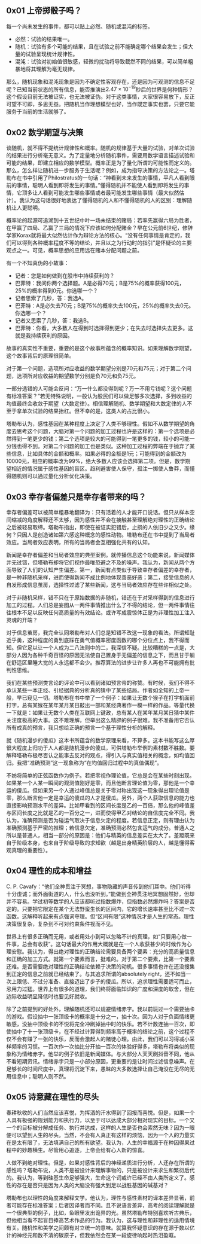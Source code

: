 ## 0x01 上帝掷骰子吗？

每一个尚未发生的事件，都可以贴上必然、随机或混沌的标签。

- 必然：试验的结果唯一。
- 随机：试验有多个可能的结果，且在试验之前不能确定哪个结果会发生；但大量的试验呈现统计规律性。
- 混沌：试验对初始值很敏感，轻微的扰动将导致截然不同的结果，可以简单粗暴地将其理解为毫无规律。

那么，随机现象和混沌现象是因为不确定性客观存在，还是因为可观测的信息不足呢？已知当前状态的所有信息，能否推演出$2.47 \times 10^{-19}$秒后的世界是何种情形？这个假设目前无法被证实，也无法被证伪。对于这类事情，大家很容易放下，反正可望不可即，多思无益。把随机当作理想模型也好，当作既定事实也罢，只要它能服务于当前的生活就够了。

## 0x02 数学期望与决策

谈随机，就不得不提统计规律性和概率。随机的规律基于大量的试验，对单次试验的结果进行分析毫无意义。为了定量地分析随机事件，需要用数学语言描述试验和可能的结果，即建立相应的数学模型。概率正是为了量化所谓的可能性而定义的。那么，怎么样让随机进一步服务于生活呢？例如，成为指导决策的方法论之一。塔勒布在书中引用了Philostratus的一句话：“神看到未来发生的事情，平凡人看到眼前的事情，聪明人看到即将发生的事情。”懂得随机并不能使人看到即将发生的事情，它顶多让人看到可能发生哪些事情或者最可能发生哪些事情（最大似然估计）。我认为这句话很好地表达了懂得随机的人和不懂得随机的人的区别：理解随机让人更聪明。

概率论的起源可追溯到十五世纪中叶一场未结束的赌局：若率先赢得六局为胜者，在甲赢了四局、乙赢了三局的情况下应该如何分配赌金？早在公元前6世纪，修辞学家Korax就将最大似然估计作为辩论方法的核心。“没有任何事情是肯定的，我们可以得到各种概率程度不等的结论，并且以之为行动时的指引”是怀疑论的主要观点之一。可见，概率思想的应用远在赌本分配问题之前。

有一个不知真伪的小故事：

- 记者：您是如何做到在股市中持续获利的？
- 巴菲特：我问你两个选择题。A是必得70元；B是75%的概率获得100元，25%的概率得到0元。你选哪一个？
- 记者思索了几秒，答：我选A。
- 巴菲特：A是必失去70元；B是75%的概率失去100元，25%的概率失去0元。你选哪一个？
- 记者又思索了几秒，答：我选B。
- 巴菲特：你看，大多数人在得到时选择得到更少；在失去时选择失去更多。这就是我持续获利的原因。

故事的真实性不重要，重要的是这个故事所蕴含的概率知识。如果理解数学期望，这个故事背后的原理很简单。

对于第一个问题，选项所对应收益的数学期望分别是70元和75元；对于第二个问题，选项所对应收益的期望数学分别是负70元和负75元。

一部分选错的人可能会反问：“万一什么都没得到呢？万一不用亏钱呢？这个问题有标准答案？”若无特殊说明，一般认为股民们可以做足够多次选择，多到收益的均值最终会收敛于期望（大数定律）。相信理解随机、数学期望和大数定律的人不至于拿单次试验的结果抬杠。但不幸的是，这类人的占比很小。

塔勒布认为，感性基因在某种程度上决定了人类不够理性。假如不从数学期望的角度去思考这个问题，大脑对第一个问题的加工过程也许是这样的：第一个选项是必然得到一笔更少的钱；第二个选项是较大的可能得到一笔更多的钱，较小的可能一分钱也得不到。对第二个问题的加工也是类似。这种加工过程的弊端在于抛弃了某些信息，比如具体的金额和概率。如果必得的金额是1元；可能得到的金额改为10000元，相应的概率改为99%，绝大多数人应该会选择第二项。但是，数学期望相近的情况属于感性基因的盲区。趋利避害使人保守，孤注一掷使人鲁莽，而懂得随机则可以通过量化分析优化决策。

## 0x03 幸存者偏差只是幸存者带来的吗？

幸存者偏差可以被简单粗暴地翻译为：只有活着的人才能开口说话。但只从样本空间缩减的角度解释还不太够，因为感性并不会在接触甚至理解绝对理性的正确结论之后被轻易取缔。塔勒布指出，即使在被证实犯错后，止损的人依旧少之又少。缘何？只因人是创造诸如第六感这种概念的感性动物。塔勒布还在书中提到了当局者效应。当局者效应表明，所有的当局者会互相强化共有的认知。

新闻是幸存者偏差和当局者效应的典型案例。就传播信息这个功能来说，新闻媒体并无过错，但塔勒布却将它们视作最唯恐避之不及的噪声。我认为，新闻从两个方面导致了人们的认知产生偏差。第一，新闻有点类似于导致幸存者偏差的幸存者，是一种非随机采样，进而使得新闻不成比例地体现善恶好恶；第二，接受信息的人自发形成信息茧房，选择性过滤了某些新闻，这与当局者效应存在些许相似之处。

对于非随机采样，错不只在于原始数据的非随机，错还在于对采样得到的信息进行加工的过程。人们总是妄图从一两件事情推出什么了不得的结论，但一两件事情往往根本不足以反映任何高质量的有效结论。或许写成震惊体正是为非理性加工注入灵魂的开端？

对于信息茧房，我完全认同塔勒布对人们总是知错不改这一现象的看法。所谓知耻近乎勇，这种程度的勇到底踩在勇气值概率密度函数的哪个分位点上，我不得而知。但它足以让一个人成为二八法则中的二，我深信不疑。比较糟糕的一点是，大部分人因为各种千奇百怪的原因无法使自己置身于无偏差的信息之下，而且甘于躺在舒适区里睡大觉的人永远都不会少。推荐算法的进步让许多人再也不可能拥有批判性思维。

我们在某些预测类言论的评论中可以看到诸如预言帝的称赞。有时候，我们不得不承认某些一本正经、引经据典的分析真的猜中了某些结局。作者如全知的上帝一般，早已窥见一切。塔勒布在书中举了一个例子：如果让无数个猴子在打字机面前打字，总有某猴在某年某月某日敲出一部和某经典著作一模一样的作品。等量代换一下就是：如果让无数个人类在互联网上键政，总有某人在某年某月某日猜中某件关注度极高的大事。这不难理解，但举出这么精辟的例子很难。我不准备用它否认所有成真的预言，我只想给正确的预言一个基于理性分析的解释。

就《随机漫步的傻瓜》这本书所蕴含的数学原理来看，不算多。这本书能写这么厚很大程度上归功于人人都是随机漫步的傻瓜，可供塔勒布举例的素材数不胜数。要解释塔勒布极尽否认之能事去反对的观点，得引入与真实值相关的概念，如均值回归。我把“准确预测”这一现象称为“在均值回归过程中的真值偶现”。

不妨将简单的正弦函数作为例子。若把零视作理论值，它总是会在某些时刻出现。如果某一个人某一瞬间的观测值刚好是零，而且他断言理论值为零，那他是一个幸运的傻瓜。但如果另一个人通过峰值总是关于零对称出现这一现象得出理论值是零，那么断言他一定是幸运的傻瓜的人才是傻瓜。另外，两个人获取信息的能力也直接影响预测水平的差异。比如甲看到的区间长度是乙的一百倍，那么他的峰值差与区间长度之比就是乙的一百分之一，进而使得甲乙对结论的自信度完全不同。我认为，准确预测是否为碰运气取决于信息欠定的程度。若信息正定，则有理由认为准确预测基于严密的推理；若信息欠定，准确预测必然包含运气的成分。普通人之所以是普通人，相当一部分的原因是：他们与精英的信息差实在太大了。差距既来自于阶级本身，也来自于阶级导致的求知欲（越是出身精英阶层的人，越是懂得客观真理的重要性）。

## 0x04 理性的成本和增益

C. P. Cavafy：“他们全神贯注于冥想，事物隐藏的声音传到他们耳中。他们听得十分虔诚；而外面街道的人，什么也没听到。”能做到全神贯注地冥想固然好，但却并不容易。学过初等数学的人应该都听过指数爆炸，但指数必然爆炸吗？答案是否定的。只要把它限定在某个无法野蛮生长的区间内，它的增长速率甚至比不过一次函数。这解释听起来有点强词夺理。但“区间有限”这种情况才是人生的常态。理性决策很复杂，复杂到不可对约束条件视而不见。

世界上有很多正确而无用，或者用处小到可以忽略不计的真理，如“只要用心做一件事，总会有收获”。这句话最大的作用大概就是在一个人收获甚少的时候作为心理安慰。我认为，得出绝对理性的正确结论需要具备两个要素：充分的高质量信息和正确的加工方式。就第一个要素而言，挺难的。对于第二个要素，比第一个要素还难。是否需要绝对理性的正确结论依赖于决策的动机。很多事情也许在还没搜集到正定的信息之前就已经结束了。与其追求所谓的absolutely right，还不如当一次上限低、不过分准备、直接迈出了步子的傻瓜。所以，追求理性需要适可而止，忌用力过猛。世界上有很多的道理，我们终将面临知识的广度和深度的取舍，但在边际收益明显降低时也要见好就收。

除了之前提到的好处外，理解随机还可以规避情绪赤字。我以前玩过一个需要抽卡的游戏。假设抽中一张顶级卡的概率是十分之一，抽十次。因为人对于负面情绪更敏感，没抽中顶级卡的不悦将完全冲刷掉抽中时的快乐。若不计数连抽一百次，即使抽中了十一张顶级卡，在不经过计算得到频率高于概率的结论之前，这个过程不仅不会有赚了一张的快乐，反而会激起人的赌徒心理。由此，我们可以习得减小采样频率的习惯。一百次作一次抽比分开抽一百次的体验好得多，塔勒布将类似的现象称为情绪赤字。他举的例子依旧是新闻媒体。与大部分人天天刷抖音不同，他从不看短期资讯。情绪赤字只是一小部分原因，更重要的是让时间过滤信息噪声。在足够长的时间尺度中，真理将沉淀下来，愚昧的大多数选择让自己淹没在无尽的无用信息中；聪明人则不然。

## 0x05 诗意藏在理性的尽头

春耕秋收的人们当然应该喜悦，为挥洒的汗水得到了回报而喜悦。但是，如果一个人具有极强的规划能力和执行力，以至于可以达成大部分相对现实的目标。一个又一个的目标被分解成任务、执行并达成，这样的人生是否也会索然无味？因为一眼便可以望到人生的尽头。当然，不会有人真正有这样的烦恼，因为一个人的力量实在是太有限了，无法填满自己的所有欲望。我认为，人生的幸福源于在种因得果过程中的妙趣横生。尽管用心追逐，上帝会给有心人新的惊喜。

人做不到绝对理性。但是，如果对感性背后的神经递质进行分析，人还存在所谓的感性吗？塔勒布说，人类不是被设计来理解事物的，只是被设计来求生和繁衍后代的。我认为，等到硅基生命足够强大，生命这个词或许已经不由人类所定义了。感性的存在是否只是因为人类的大脑没有强大到足以战胜基因的碱基对？

塔勒布也以理性的角度来解释文学。他认为，理性与感性素材的译本差异显著，前者可能存在标准答案；后者因译者而不同。且不说语言差异，高考的阅读理解就是一个很典型的例子，比如，鱼眼里发出诡异的光。虽然塔勒布特别喜欢听古典乐，但他相当看不起盲目捧高艺术作品的行为。我认为，这与理性和非理性的适用情境有关。随机性和美学之间颇有对立统一的意味。就算我怀疑意识的存在源于数以亿计的神经元和数不清的碳原子，但我依然会在某一段旋律响起时热泪盈眶。